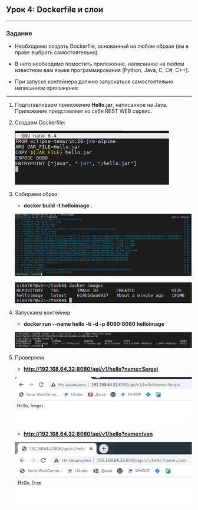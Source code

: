 ## Урок 4: Dockerfile и слои
---
### Задание
* Необходимо создать Dockerfile, основанный на любом образе (вы в праве выбрать самостоятельно).
* В него необходимо поместить приложение, написанное на любом известном вам языке программирования (Python, Java, C, С#, C++).

* При запуске контейнера должно запускаться самостоятельно написанное приложение.

---

1. Подготавливаем приложение **Hello.jar**, написанное на Java. Приложение представляет из себя REST WEB сервис.  

2. Создаем Dockerfile:

    ![](images/image1.png)

3. Собираем образ:
    * **docker build -t helloimage .**

    ![](images/image2.png)

    ![](images/image3.png)

4.	Запускаем контейнер
    *	**docker run --name hello -ti -d -p 8080:8080 helloimage**

    ![](images/image4.png)

5.	Проверяем
    *	**http://192.168.64.32:8080/api/v1/hello?name=Sergei**

    ![](images/image5.png)

    *   **http://192.168.64.32:8080/api/v1/hello?name=Ivan**
    
    ![](images/image6.png)